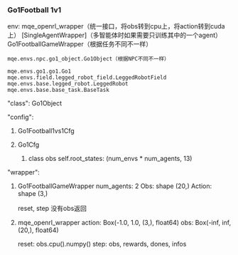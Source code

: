 ### Go1Football 1v1

env:
    mqe_openrl_wrapper（统一接口，将obs转到cpu上，将action转到cuda上）
    [SingleAgentWrapper]（多智能体时如果需要只训练其中的一个agent）
    Go1FootballGameWrapper（根据任务不同不一样）

    mqe.envs.npc.go1_object.Go1Object（根据NPC不同不一样）

    mqe.envs.go1.go1.Go1
    mqe.envs.field.legged_robot_field.LeggedRobotField
    mqe.envs.base.legged_robot.LeggedRobot
    mqe.envs.base.base_task.BaseTask

    


"class": Go1Object



"config": 
1. Go1Football1vs1Cfg


2. Go1Cfg
    1. class obs
        self.root_states: (num_envs * num_agents, 13)




"wrapper": 
1. Go1FootballGameWrapper
    num_agents: 2
    Obs: shape (20,)
    Action: shape (3,)

    reset, step 没有obs返回


2. mqe_openrl_wrapper
    action: Box(-1.0, 1.0, (3,), float64)
    obs: Box(-inf, inf, (20,), float64)

    reset: obs.cpu().numpy()
    step:  obs, rewards, dones, infos
